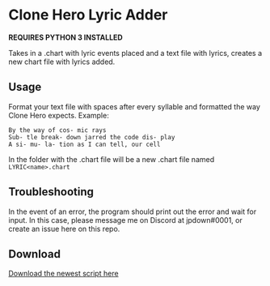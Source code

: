 # Clone Hero Lyric Adder

**REQUIRES PYTHON 3 INSTALLED**

Takes in a .chart with lyric events placed and a text file with lyrics, creates a new chart file with lyrics added.

## Usage
Format your text file with spaces after every syllable and formatted the way Clone Hero expects. Example:
```
By the way of cos- mic rays
Sub- tle break- down jarred the code dis- play
A si- mu- la- tion as I can tell, our cell
```
In the folder with the .chart file will be a new .chart file named `LYRIC<name>.chart`

## Troubleshooting
In the event of an error, the program should print out the error and wait for input. In this case, please message me on Discord at jpdown#0001, or create an issue here on this repo.

## Download
[Download the newest script here](https://github.com/jpdown/clone-hero-lyric-adder/releases/latest)
